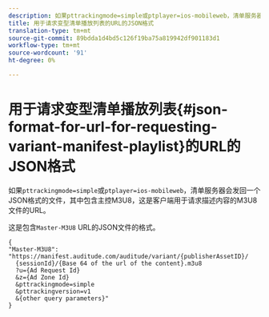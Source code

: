 ```yaml
---
description: 如果pttrackingmode=simple或ptplayer=ios-mobileweb，清单服务器会返回一个包含主控M3U8的JSON格式文件，该URL供客户端用于请求描述内容的M3U8文件。
title: 用于请求变型清单播放列表的URL的JSON格式
translation-type: tm+mt
source-git-commit: 89bdda1d4bd5c126f19ba75a819942df901183d1
workflow-type: tm+mt
source-wordcount: '91'
ht-degree: 0%

---
```



# 用于请求变型清单播放列表{#json-format-for-url-for-requesting-variant-manifest-playlist}的URL的JSON格式

如果`pttrackingmode=simple`或`ptplayer=ios-mobileweb`，清单服务器会发回一个JSON格式的文件，其中包含主控M3U8，这是客户端用于请求描述内容的M3U8文件的URL。

这是包含`Master-M3U8` URL的JSON文件的格式。

```
{
"Master-M3U8": "https://manifest.auditude.com/auditude/variant/{publisherAssetID}/
  {sessionId}/{Base 64 of the url of the content}.m3u8
  ?u={Ad Request Id}
  &z={Ad Zone Id}
  &pttrackingmode=simple
  &pttrackingversion=v1
  &{other query parameters}"
}
```
